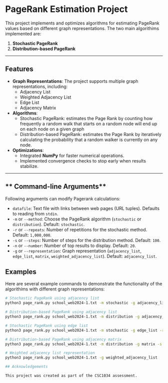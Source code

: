 # PageRank Estimation Project

This project implements and optimizes algorithms for estimating PageRank values based on different graph representations. The two main algorithims implemented are:
1. **Stochastic PageRank**
2. **Distribution-based PageRank**

---

## **Features**
- **Graph Representations**: The project supports multiple graph representations, including:
  - Adjacency List
  - Weighted Adjacency List
  - Edge List
  - Adjacency Matrix
- **Algorithms**:
  - Stochastic PageRank: estimates the Page Rank by counting how frequently a random walk that starts on a random node will end up on each node on a given graph 
  - Distribution-based PageRank: estimates the Page Rank by iteratively calculating the probability that a random walker is currently on any node.
- **Optimizations**:
  - Integrated **NumPy** for faster numerical operations.
  - Implemented convergence checks to stop early when results stabilize.
  

---
## ** Command-line Arguments**

Following arguments can modify Pagerank calculations:

- `datafile`: Text file with links between web pages (URL tuples). Defaults to reading from `stdin`.
- `-m` or `--method`: Choose the PageRank algorithm (`stochastic` or `distribution`). Default: `stochastic`.
- `-r` or `--repeats`: Number of repetitions for the stochastic method. Default: `1,000,000`.
- `-s` or `--steps`: Number of steps for the distribution method. Default: `100`.
- `-n` or `--number`: Number of top results to display. Default: `20`.
- `-g` or `--representation`: Graph representation (`adjacency_list`, `edge_list`, `matrix`, `weighted_adjacency_list`). Default: `adjacency_list`.

## **Examples**

Here are several example commands to demonstrate the functionality of the algorithims with different graph representations:

```bash
# Stochastic PageRank using adjacency list
python3 page_rank.py school_web2024-1.txt -m stochastic -g adjacency_list -r 1000

# Distribution-based PageRank using adjacency list
python3 page_rank.py school_web2024-1.txt -m distribution -g adjacency_list -s 100

# Stochastic PageRank using edge list
python3 page_rank.py school_web2024-1.txt -m stochastic -g edge_list -r 1000

# Distribution-based PageRank using adjacency matrix
python3 page_rank.py school_web2024-1.txt -m distribution -g matrix -s 100

# Weighted adjacency list representation
python3 page_rank.py school_web2024-1.txt -g weighted_adjacency_list

## Acknowledgements

This project was created as part of the CSC1034 assessment. 

